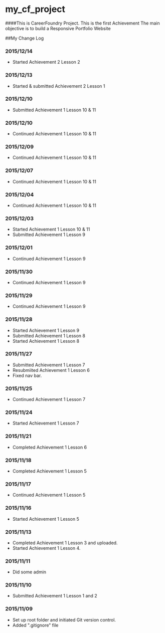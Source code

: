 # my_cf_project
####This is CareerFoundry Project.
This is the first Achievement
The main objective is to build a Responsive Portfolio Website

##My Change Log

### 2015/12/14
- Started Achievement 2 Lesson 2

### 2015/12/13
- Started  & submitted Achievement 2 Lesson 1

### 2015/12/10
- Submitted Achievement 1 Lesson 10 & 11

### 2015/12/10
- Continued Achievement 1 Lesson 10 & 11

### 2015/12/09
- Continued Achievement 1 Lesson 10 & 11

### 2015/12/07
- Continued Achievement 1 Lesson 10 & 11

### 2015/12/04
- Continued Achievement 1 Lesson 10 & 11

### 2015/12/03
- Started Achievement 1 Lesson 10 & 11
- Submitted Achievement 1 Lesson 9

### 2015/12/01
- Continued Achievement 1 Lesson 9

### 2015/11/30
- Continued Achievement 1 Lesson 9

### 2015/11/29
- Continued Achievement 1 Lesson 9

### 2015/11/28
- Started Achievement 1 Lesson 9
- Submitted Achievement 1 Lesson 8
- Started Achievement 1 Lesson 8

### 2015/11/27
- Submitted Achievement 1 Lesson 7
- Resubmiited Achievement 1 Lesson 6
- Fixed nav bar.

### 2015/11/25
- Continued Achievement 1 Lesson 7

### 2015/11/24
- Started Achievement 1 Lesson 7

### 2015/11/21
- Completed Achievement 1 Lesson 6

### 2015/11/18
- Completed Achievement 1 Lesson 5

### 2015/11/17
- Continued Achievement 1 Lesson 5

### 2015/11/16
- Started Achievement 1 Lesson 5

### 2015/11/13
- Completed Achievement 1 Lesson 3 and uploaded.
- Started Achievement 1 Lesson 4.

### 2015/11/11
- Did some admin

### 2015/11/10
- Submitted Achievement 1 Lesson 1 and 2

### 2015/11/09
- Set up root folder and initiated Git version control.
- Added ".gitignore" file




